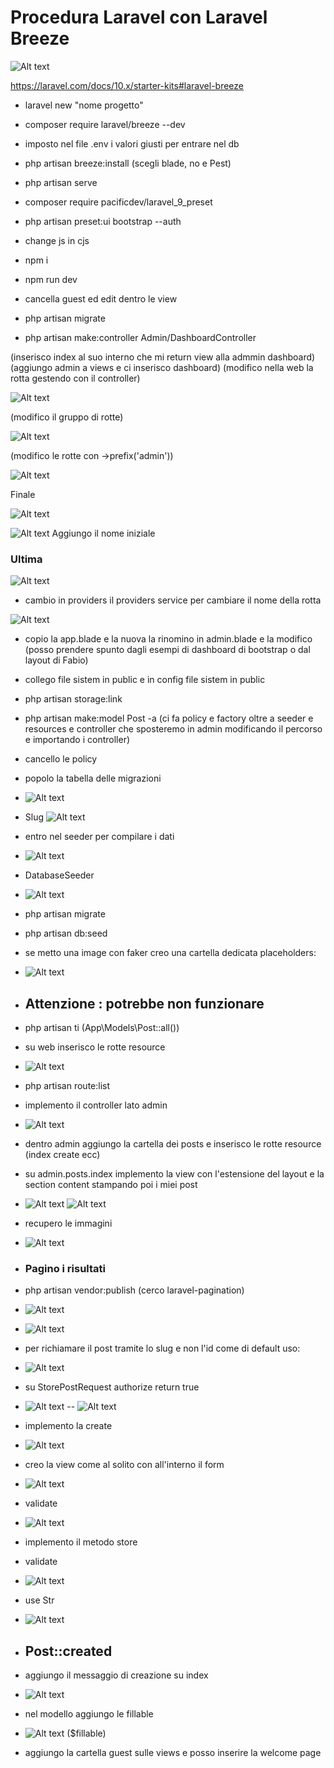 # Procedura Laravel con Laravel Breeze

![Alt text](image-427.png)

https://laravel.com/docs/10.x/starter-kits#laravel-breeze

- laravel new "nome progetto"

- composer require laravel/breeze --dev

- imposto nel file .env i valori giusti per entrare nel db

- php artisan breeze:install (scegli blade, no e Pest)

- php artisan serve

- composer require pacificdev/laravel_9_preset

- php artisan preset:ui bootstrap --auth

- change js in cjs

- npm i

- npm run dev

- cancella guest ed edit dentro le view

- php artisan migrate

- php artisan make:controller Admin/DashboardController

(inserisco index al suo interno che mi return view alla admmin dashboard)
(aggiungo admin a views e ci inserisco dashboard)
(modifico nella web la rotta gestendo con il controller)

![Alt text](image-428.png)

(modifico il gruppo di rotte)

![Alt text](image-429.png)

(modifico le rotte con ->prefix('admin'))

![Alt text](image-430.png)

Finale

![Alt text](image-431.png)

![Alt text](image-432.png) Aggiungo il nome iniziale

### Ultima
![Alt text](image-434.png)

- cambio in providers il providers service per cambiare il nome della rotta

![Alt text](image-433.png)

- copio la app.blade e la nuova la rinomino in admin.blade e la modifico
(posso prendere spunto dagli esempi di dashboard di bootstrap o dal layout di Fabio)

- collego file sistem in public e in config file sistem in public

- php artisan storage:link

- php artisan make:model Post -a        (ci fa policy e factory oltre a seeder e resources e controller che sposteremo in admin modificando il percorso e importando i controller)

- cancello le policy

- popolo la tabella delle migrazioni
- ![Alt text](image-436.png)
- Slug ![Alt text](image-439.png)

- entro nel seeder per compilare i dati
- ![Alt text](image-438.png)

- DatabaseSeeder
- ![Alt text](image-437.png)

- php artisan migrate

- php artisan db:seed

- se metto una image con faker creo una cartella dedicata placeholders:
-  ![Alt text](image-441.png)
- ## Attenzione : potrebbe non funzionare

- php artisan ti 
(App\Models\Post::all())

- su web inserisco le rotte resource
- ![Alt text](image-442.png)
- php artisan route:list

- implemento il controller lato admin
- ![Alt text](image-443.png)

- dentro admin aggiungo la cartella dei posts e inserisco le rotte resource (index create ecc)

- su admin.posts.index implemento la view con l'estensione del layout e la section content stampando poi i miei post
- ![Alt text](image-444.png) ![Alt text](image-445.png)

- recupero le immagini
- ![Alt text](image-446.png)

- ### Pagino i risultati
- php artisan vendor:publish (cerco laravel-pagination)
- ![Alt text](image-447.png)
- ![Alt text](image-448.png)

- per richiamare il post tramite lo slug e non l'id come di default uso:
- ![Alt text](image-449.png)

- su StorePostRequest authorize return true
- ![Alt text](image-452.png)
-- ![Alt text](image-453.png)

- implemento la create
- ![Alt text](image-450.png)
- creo la view come al solito con all'interno il form
- ![Alt text](image-451.png)
- validate
- ![Alt text](image-454.png)


- implemento il metodo store
- validate
- ![Alt text](image-455.png)
- use Str
- ![Alt text](image-456.png)
- ## Post::created
- aggiungo il messaggio di creazione su index
- ![Alt text](image-457.png)
- nel modello aggiungo le fillable
- ![Alt text](image-458.png) ($fillable)

- aggiungo la cartella guest sulle views e posso inserire la welcome page